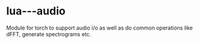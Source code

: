 lua---audio
===========

Module for torch to support audio i/o as well as do common operations like dFFT, generate spectrograms etc.